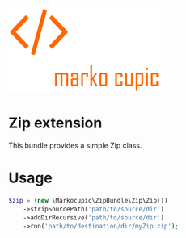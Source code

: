 ![Alt text](src/Resources/public/logo.png?raw=true "logo")


# Zip extension
This bundle provides a simple Zip class.

# Usage
```php
$zip = (new \Markocupic\ZipBundle\Zip\Zip())
    ->stripSourcePath('path/to/source/dir')
    ->addDirRecursive('path/to/source/dir')
    ->run('path/to/destination/dir/myZip.zip');
```
